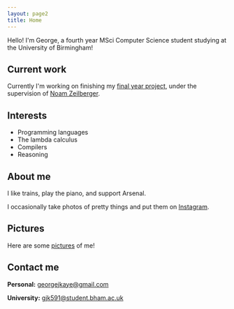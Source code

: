 ```yaml
---
layout: page2
title: Home
---
```


Hello! I'm George, a fourth year MSci Computer Science student studying at the University of Birmingham!

## Current work
Currently I'm working on finishing my [final year project](/fyp), under the supervision of [Noam Zeilberger](http://noamz.org/).

## Interests
* Programming languages
* The lambda calculus
* Compilers
* Reasoning

## About me
I like trains, play the piano, and support Arsenal.

I occasionally take photos of pretty things and put them on [Instagram](https://www.instagram.com/georgejkaye/).

## Pictures
Here are some [pictures](/pictures) of me!

## Contact me

**Personal:** [georgejkaye@gmail.com](mailto:georgejkaye:gmail.com)

**University:** [gjk591@student.bham.ac.uk](mailto:gjk591@student.bham.ac.uk)